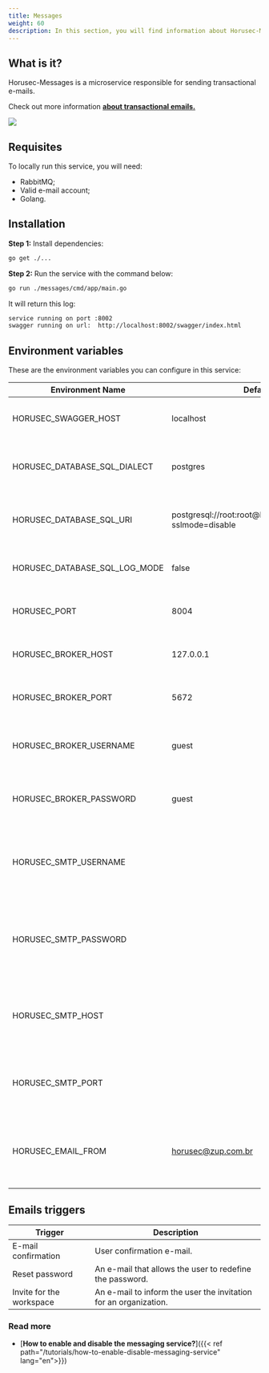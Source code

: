 ```yaml
---
title: Messages
weight: 60
description: In this section, you will find information about Horusec-Messages service. 
---
```


## **What is it?**

 Horusec-Messages is a microservice responsible for sending transactional e-mails.

Check out more information [**about transactional emails.**](https:/postmarkapp.com/blog/what-is-transactional-email-and-how-is-it-used)

![](/docs/ptbr/web/services/messages/0-arquitecture.png)

## **Requisites**
To locally run this service, you will need: 
* RabbitMQ;
* Valid e-mail account;
* Golang.

## **Installation**

**Step 1:** Install dependencies: 

```bash
go get ./...
```

**Step 2:** Run the service with the command below:


```bash
go run ./messages/cmd/app/main.go
```

It will return this log:

```bash
service running on port :8002
swagger running on url:  http://localhost:8002/swagger/index.html
```

## **Environment variables**
These are the environment variables you can configure in this service: 

| Environment Name                            | Default Value         | Description                  |
|---------------------------------------------|-----------------------|------------------------------|
| HORUSEC_SWAGGER_HOST             | localhost                                                        | This environment variable gets which swagger host will be available.| 
| HORUSEC_DATABASE_SQL_DIALECT     | postgres                                                         | This environment variable gets the dialect to connet POSTGRES database. |
| HORUSEC_DATABASE_SQL_URI         | postgresql://root:root@localhost:5432/horusec_db?sslmode=disable | This environment variable gets the URI to connect to POSTGRES database. |
| HORUSEC_DATABASE_SQL_LOG_MODE    | false                                                            | This environment variable gets the value to enable POSTGREs logs. |
| HORUSEC_PORT                     | 8004                                                             | This environment variable gets the port the service will start. |
| HORUSEC_BROKER_HOST              | 127.0.0.1                                                        | This environment variable gets a host to connect to RABBITMQ broker. | 
| HORUSEC_BROKER_PORT              | 5672                                                             | This environment variable gets the port to connect to  RABBITMQ broker. |
| HORUSEC_BROKER_USERNAME          | guest                                                            | This environment variable gets the user name to connect to RABBITMQ broker. |
| HORUSEC_BROKER_PASSWORD          | guest                                                            | This environment variable gets the password to connect to RABBITMQ broker. |
| HORUSEC_SMTP_USERNAME            |                         | This environment variable gets o `username` para conectar no serviço de e-mail. Exemplo usando gsuite como host `user@gmail.com` |
| HORUSEC_SMTP_PASSWORD            |                         | This environment variable gets the `password` to connect to the e-mail service. For example using gsuite as a host `Y0urS!r0ng#P@ssw0rd` |
| HORUSEC_SMTP_HOST                |                         | This environment variable gets the `host` to connect the e-mail service. For example using gsuite as a host `smtp.gmail.com` |
| HORUSEC_SMTP_PORT                |                         | This environment variable gets the `port` to connect the e-mail service. For example using gsuite as a host `587` |
| HORUSEC_EMAIL_FROM               | horusec@zup.com.br      | This environment variable gets the user original e-mail to send the e-mail. If you are using other e-mail, change here. |

## **Emails triggers**

| Trigger                   | Description                                                                   |
|---------------------------|-------------------------------------------------------------------------------|
|  E-mail confirmation   | User confirmation e-mail.                     |
| Reset password           | An e-mail that allows the user to redefine the password.                   |
| Invite for the workspace | An e-mail to inform the user the invitation for an organization. |


### Read more
- [**How to enable and disable the messaging service?**]({{< ref path="/tutorials/how-to-enable-disable-messaging-service" lang="en">}})